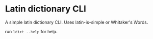 # Latin dictionary CLI

A simple latin dictionary CLI. Uses latin-is-simple or Whitaker's Words.

run `ldict --help` for help.
